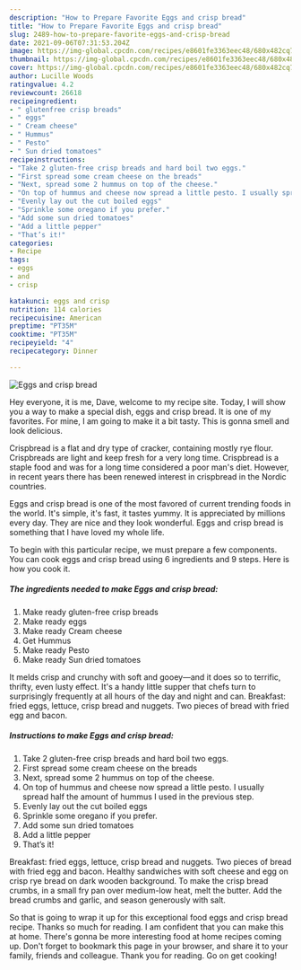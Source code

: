 ```yaml
---
description: "How to Prepare Favorite Eggs and crisp bread"
title: "How to Prepare Favorite Eggs and crisp bread"
slug: 2489-how-to-prepare-favorite-eggs-and-crisp-bread
date: 2021-09-06T07:31:53.204Z
image: https://img-global.cpcdn.com/recipes/e8601fe3363eec48/680x482cq70/eggs-and-crisp-bread-recipe-main-photo.jpg
thumbnail: https://img-global.cpcdn.com/recipes/e8601fe3363eec48/680x482cq70/eggs-and-crisp-bread-recipe-main-photo.jpg
cover: https://img-global.cpcdn.com/recipes/e8601fe3363eec48/680x482cq70/eggs-and-crisp-bread-recipe-main-photo.jpg
author: Lucille Woods
ratingvalue: 4.2
reviewcount: 26618
recipeingredient:
- " glutenfree crisp breads"
- " eggs"
- " Cream cheese"
- " Hummus"
- " Pesto"
- " Sun dried tomatoes"
recipeinstructions:
- "Take 2 gluten-free crisp breads and hard boil two eggs."
- "First spread some cream cheese on the breads"
- "Next, spread some 2 hummus on top of the cheese."
- "On top of hummus and cheese now spread a little pesto. I usually spread half the amount of hummus I used in the previous step."
- "Evenly lay out the cut boiled eggs"
- "Sprinkle some oregano if you prefer."
- "Add some sun dried tomatoes"
- "Add a little pepper"
- "That’s it!"
categories:
- Recipe
tags:
- eggs
- and
- crisp

katakunci: eggs and crisp 
nutrition: 114 calories
recipecuisine: American
preptime: "PT35M"
cooktime: "PT35M"
recipeyield: "4"
recipecategory: Dinner

---
```



![Eggs and crisp bread](https://img-global.cpcdn.com/recipes/e8601fe3363eec48/680x482cq70/eggs-and-crisp-bread-recipe-main-photo.jpg)

Hey everyone, it is me, Dave, welcome to my recipe site. Today, I will show you a way to make a special dish, eggs and crisp bread. It is one of my favorites. For mine, I am going to make it a bit tasty. This is gonna smell and look delicious.

Crispbread is a flat and dry type of cracker, containing mostly rye flour. Crispbreads are light and keep fresh for a very long time. Crispbread is a staple food and was for a long time considered a poor man&#39;s diet. However, in recent years there has been renewed interest in crispbread in the Nordic countries.

Eggs and crisp bread is one of the most favored of current trending foods in the world. It's simple, it's fast, it tastes yummy. It is appreciated by millions every day. They are nice and they look wonderful. Eggs and crisp bread is something that I have loved my whole life.


To begin with this particular recipe, we must prepare a few components. You can cook eggs and crisp bread using 6 ingredients and 9 steps. Here is how you cook it.

<!--inarticleads1-->

##### The ingredients needed to make Eggs and crisp bread:

1. Make ready  gluten-free crisp breads
1. Make ready  eggs
1. Make ready  Cream cheese
1. Get  Hummus
1. Make ready  Pesto
1. Make ready  Sun dried tomatoes


It melds crisp and crunchy with soft and gooey—and it does so to terrific, thrifty, even lusty effect. It&#39;s a handy little supper that chefs turn to surprisingly frequently at all hours of the day and night and can. Breakfast: fried eggs, lettuce, crisp bread and nuggets. Two pieces of bread with fried egg and bacon. 

<!--inarticleads2-->

##### Instructions to make Eggs and crisp bread:

1. Take 2 gluten-free crisp breads and hard boil two eggs.
1. First spread some cream cheese on the breads
1. Next, spread some 2 hummus on top of the cheese.
1. On top of hummus and cheese now spread a little pesto. I usually spread half the amount of hummus I used in the previous step.
1. Evenly lay out the cut boiled eggs
1. Sprinkle some oregano if you prefer.
1. Add some sun dried tomatoes
1. Add a little pepper
1. That’s it!


Breakfast: fried eggs, lettuce, crisp bread and nuggets. Two pieces of bread with fried egg and bacon. Healthy sandwiches with soft cheese and egg on crisp rye bread on dark wooden background. To make the crisp bread crumbs, in a small fry pan over medium-low heat, melt the butter. Add the bread crumbs and garlic, and season generously with salt. 

So that is going to wrap it up for this exceptional food eggs and crisp bread recipe. Thanks so much for reading. I am confident that you can make this at home. There's gonna be more interesting food at home recipes coming up. Don't forget to bookmark this page in your browser, and share it to your family, friends and colleague. Thank you for reading. Go on get cooking!
